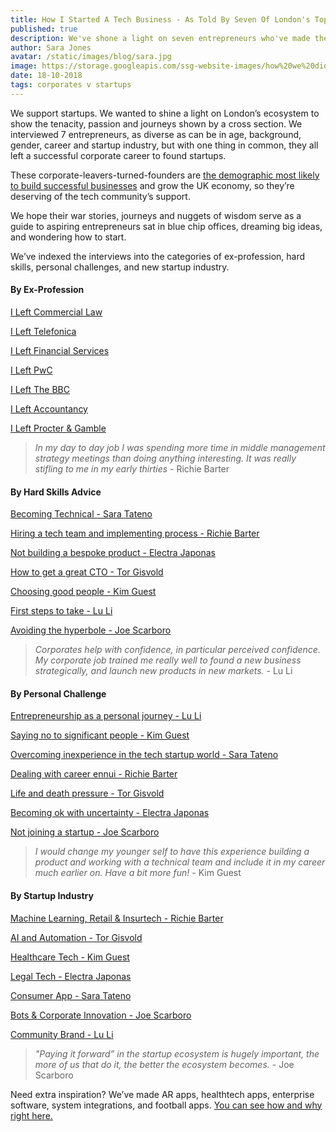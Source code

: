 ```yaml
---
title: How I Started A Tech Business - As Told By Seven Of London's Top Entrepreneurs 
published: true
description: We've shone a light on seven entrepreneurs who've made the journey from corporate to startup so that others fighting to start their own business can capitalise on hard-won experience and practical tips. You can browse their war stories by advice, ex-profession, hard skills, personal challenges, and startup industry.
author: Sara Jones
avatar: /static/images/blog/sara.jpg
image: https://storage.googleapis.com/ssg-website-images/how%20we%20did%20it%20index%20blog/how%20i%20started%20a%20tech%20business%20header%20(1).jpg
date: 18-10-2018
tags: corporates v startups
---
```


We support startups. We wanted to shine a light on London’s ecosystem to show the tenacity, passion and journeys shown by a cross section. We interviewed 7 entrepreneurs, as diverse as can be in age, background, gender, career and startup industry, but with one thing in common, they all left a successful corporate career to found startups.

These corporate-leavers-turned-founders are [the demographic most likely to build successful businesses](https://www.inc.com/jeff-haden/a-study-of-27-million-startups-found-ideal-age-to-start-a-business-and-its-much-older-than-you-think.html) and grow the UK economy, so they’re deserving of the tech community’s support. 

We hope their war stories, journeys and nuggets of wisdom serve as a guide to aspiring entrepreneurs sat in blue chip offices, dreaming big ideas, and wondering how to start.

We’ve indexed the interviews into the categories of ex-profession, hard skills, personal challenges, and new startup industry.

#### By Ex-Profession

[I Left Commercial Law](https://www.solidstategroup.com/2018/09/30/2018/How-I-Did-It---I-left-commercial-law-to-found-my-legal-startup/)

[I Left Telefonica](https://www.solidstategroup.com/2018/09/30/2018/How-I-Did-It---I-Left-Telefonica-For-A-Healthcare-Tech-Startup/)

[I Left Financial Services](https://www.solidstategroup.com/2018/09/13/2018/How-I-Did-It---I-left-finance-to-found-my-machine-learning-startup/)

[I Left PwC](https://www.solidstategroup.com/2018/10/12/2018/How-I-Did-It---I-Left-PwC-For-An-Artificial-Intelligence-startup/)

[I Left The BBC](https://www.solidstategroup.com/2018/10/17/2018/How-I-Did-It---I-Left-The-BBC-While-Heavily-Pregnant-To-Found-A-Parents-Tech-Startup/)

[I Left Accountancy](https://www.solidstategroup.com/2018/08/30/2018/How-I-Did-It--I-Left-Accountancy-To-Found-My-Own-Startup/)

[I Left Procter & Gamble](https://www.solidstategroup.com/2018/10/17/2018/How-I-Did-It---I-Left-Procter-And-Gamble-To-Start-London's-Biggest-Female-Entrepreneurs-Network/)

> *In my day to day job I was spending more time in middle management strategy meetings than doing anything interesting. It was really stifling to me in my early thirties* - Richie Barter

#### By Hard Skills Advice

[Becoming Technical - Sara Tateno](https://www.solidstategroup.com/2018/10/17/2018/How-I-Did-It---I-Left-The-BBC-While-Heavily-Pregnant-To-Found-A-Parents-Tech-Startup/)

[Hiring a tech team and implementing process - Richie Barter](https://www.solidstategroup.com/2018/09/13/2018/How-I-Did-It---I-left-finance-to-found-my-machine-learning-startup/)

[Not building a bespoke product - Electra Japonas](https://www.solidstategroup.com/2018/09/30/2018/How-I-Did-It---I-left-commercial-law-to-found-my-legal-startup/)

[How to get a great CTO - Tor Gisvold](https://www.solidstategroup.com/2018/10/12/2018/How-I-Did-It---I-Left-PwC-For-An-Artificial-Intelligence-startup/)

[Choosing good people - Kim Guest](https://www.solidstategroup.com/2018/09/30/2018/How-I-Did-It---I-Left-Telefonica-For-A-Healthcare-Tech-Startup/)

[First steps to take - Lu Li](https://www.solidstategroup.com/2018/10/17/2018/How-I-Did-It---I-Left-Procter-And-Gamble-To-Start-London's-Biggest-Female-Entrepreneurs-Network/)

[Avoiding the hyperbole - Joe Scarboro](https://www.solidstategroup.com/2018/08/30/2018/How-I-Did-It--I-Left-Accountancy-To-Found-My-Own-Startup/)

> *Corporates help with confidence, in particular perceived confidence. My corporate job trained me really well to found a new business strategically, and launch new products in new markets.* - Lu Li

#### By Personal Challenge

[Entrepreneurship as a personal journey - Lu Li](https://www.solidstategroup.com/2018/10/17/2018/How-I-Did-It---I-Left-Procter-And-Gamble-To-Start-London's-Biggest-Female-Entrepreneurs-Network/)

[Saying no to significant people - Kim Guest](https://www.solidstategroup.com/2018/09/30/2018/How-I-Did-It---I-Left-Telefonica-For-A-Healthcare-Tech-Startup/)

[Overcoming inexperience in the tech startup world - Sara Tateno](https://www.solidstategroup.com/2018/10/17/2018/How-I-Did-It---I-Left-The-BBC-While-Heavily-Pregnant-To-Found-A-Parents-Tech-Startup/)

[Dealing with career ennui - Richie Barter](https://www.solidstategroup.com/2018/09/13/2018/How-I-Did-It---I-left-finance-to-found-my-machine-learning-startup/)

[Life and death pressure - Tor Gisvold](https://www.solidstategroup.com/2018/10/12/2018/How-I-Did-It---I-Left-PwC-For-An-Artificial-Intelligence-startup/)

[Becoming ok with uncertainty - Electra Japonas](https://www.solidstategroup.com/2018/09/30/2018/How-I-Did-It---I-left-commercial-law-to-found-my-legal-startup/)

[Not joining a startup - Joe Scarboro](https://www.solidstategroup.com/2018/08/30/2018/How-I-Did-It--I-Left-Accountancy-To-Found-My-Own-Startup/)

> *I would change my younger self to have this experience building a product and working with a technical team and include it in my career much earlier on. Have a bit more fun!* - Kim Guest

#### By Startup Industry

[Machine Learning, Retail & Insurtech - Richie Barter](https://www.solidstategroup.com/2018/09/13/2018/How-I-Did-It---I-left-finance-to-found-my-machine-learning-startup/)

[AI and Automation - Tor Gisvold](https://www.solidstategroup.com/2018/10/12/2018/How-I-Did-It---I-Left-PwC-For-An-Artificial-Intelligence-startup/)

[Healthcare Tech - Kim Guest](https://www.solidstategroup.com/2018/09/30/2018/How-I-Did-It---I-Left-Telefonica-For-A-Healthcare-Tech-Startup/)

[Legal Tech - Electra Japonas](https://www.solidstategroup.com/2018/09/30/2018/How-I-Did-It---I-left-commercial-law-to-found-my-legal-startup/)

[Consumer App - Sara Tateno](https://www.solidstategroup.com/2018/10/17/2018/How-I-Did-It---I-Left-The-BBC-While-Heavily-Pregnant-To-Found-A-Parents-Tech-Startup/)

[Bots & Corporate Innovation - Joe Scarboro](https://www.solidstategroup.com/2018/08/30/2018/How-I-Did-It--I-Left-Accountancy-To-Found-My-Own-Startup/)

[Community Brand - Lu Li](https://www.solidstategroup.com/2018/10/17/2018/How-I-Did-It---I-Left-Procter-And-Gamble-To-Start-London's-Biggest-Female-Entrepreneurs-Network/)

> *"Paying it forward” in the startup ecosystem is hugely important, the more of us that do it, the better the ecosystem becomes.* - Joe Scarboro

Need extra inspiration? We’ve made AR apps, healthtech apps, enterprise software, system integrations, and football apps. [You can see how and why right here.](https://www.solidstategroup.com/our-work/)
